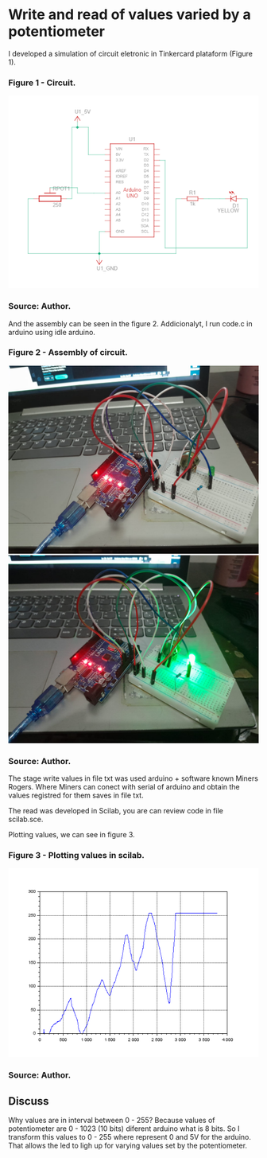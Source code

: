 # Write and read of values varied by a potentiometer

I developed a simulation of circuit eletronic in Tinkercard plataform (Figure 1).

### Figure 1 - Circuit.

![title](circuito.png)

### Source: Author.

And the assembly can be seen in the figure 2. Addicionalyt, I run code.c in arduino using idle arduino.

### Figure 2 - Assembly of circuit.

![|=35%x](assembly_circuit.png "title-1") ![|=35%x](assembly_circuit2.png "title-2")

### Source: Author.

The stage write values in file txt was used arduino + software known Miners Rogers. Where Miners can conect with serial of arduino and obtain the values registred for them saves in file txt.

The read was developed in Scilab, you are can review code in file scilab.sce.

Plotting values, we can see in figure 3.

### Figure 3 - Plotting values in scilab.

![Graph](graph.png)

### Source: Author.

## Discuss
Why values are in interval between 0 - 255?
Because values of potentiometer are 0 - 1023 (10 bits) diferent arduino what is 8 bits. So I transform this values to 0 - 255 where represent 0 and 5V for the arduino.
That allows the led to ligh up for varying values set by the potentiometer.


